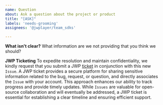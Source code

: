 ```yaml
---
name: Question
about: Ask a question about the project or product
title: "[ASK]"
labels: 'needs-grooming'
assignees: '@jwplayer/team_sdks'

---
```


**What isn't clear?**
What information are we not providing that you think we should?

**JWP Ticketing**
To expedite resolution and maintain confidentiality, we kindly request that you submit a JWP [ticket](https://support.jwplayer.com/hc/en-us/requests/new) in conjunction with this new `Issue`. A JWP ticket provides a secure platform for sharing sensitive information related to the bug, request, or question, and directly associates the `Issue` with your account. This approach enhances our ability to track progress and provide timely updates. While `Issues` are valuable for open-source collaboration and will eventually be addressed, a JWP ticket is essential for establishing a clear timeline and ensuring efficient support.